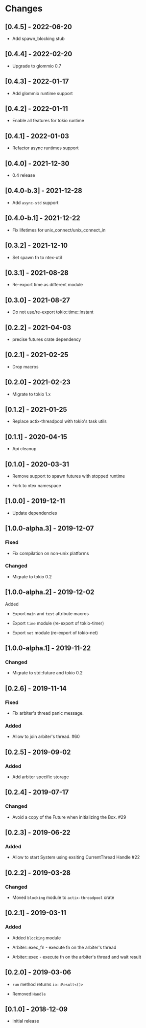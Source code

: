# Changes

## [0.4.5] - 2022-06-20

* Add spawn_blocking stub

## [0.4.4] - 2022-02-20

* Upgrade to glommio 0.7

## [0.4.3] - 2022-01-17

* Add glommio runtime support

## [0.4.2] - 2022-01-11

* Enable all features for tokio runtime

## [0.4.1] - 2022-01-03

* Refactor async runtimes support

## [0.4.0] - 2021-12-30

* 0.4 release

## [0.4.0-b.3] - 2021-12-28

* Add `async-std` support

## [0.4.0-b.1] - 2021-12-22

* Fix lifetimes for unix_connect/unix_connect_in

## [0.3.2] - 2021-12-10

* Set spawn fn to ntex-util

## [0.3.1] - 2021-08-28

* Re-export time as different module

## [0.3.0] - 2021-08-27

* Do not use/re-export tokio::time::Instant

## [0.2.2] - 2021-04-03

* precise futures crate dependency

## [0.2.1] - 2021-02-25

* Drop macros

## [0.2.0] - 2021-02-23

* Migrate to tokio 1.x

## [0.1.2] - 2021-01-25

* Replace actix-threadpool with tokio's task utils

## [0.1.1] - 2020-04-15

* Api cleanup

## [0.1.0] - 2020-03-31

* Remove support to spawn futures with stopped runtime

* Fork to ntex namespace

## [1.0.0] - 2019-12-11

* Update dependencies

## [1.0.0-alpha.3] - 2019-12-07

### Fixed

* Fix compilation on non-unix platforms

### Changed

* Migrate to tokio 0.2


## [1.0.0-alpha.2] - 2019-12-02

Added

* Export `main` and `test` attribute macros

* Export `time` module (re-export of tokio-timer)

* Export `net` module (re-export of tokio-net)


## [1.0.0-alpha.1] - 2019-11-22

### Changed

* Migrate to std::future and tokio 0.2


## [0.2.6] - 2019-11-14

### Fixed

* Fix arbiter's thread panic message.

### Added

* Allow to join arbiter's thread. #60


## [0.2.5] - 2019-09-02

### Added

* Add arbiter specific storage


## [0.2.4] - 2019-07-17

### Changed

* Avoid a copy of the Future when initializing the Box. #29


## [0.2.3] - 2019-06-22

### Added

* Allow to start System using exsiting CurrentThread Handle #22


## [0.2.2] - 2019-03-28

### Changed

* Moved `blocking` module to `actix-threadpool` crate


## [0.2.1] - 2019-03-11

### Added

* Added `blocking` module

* Arbiter::exec_fn - execute fn on the arbiter's thread

* Arbiter::exec - execute fn on the arbiter's thread and wait result


## [0.2.0] - 2019-03-06

* `run` method returns `io::Result<()>`

* Removed `Handle`


## [0.1.0] - 2018-12-09

* Initial release

